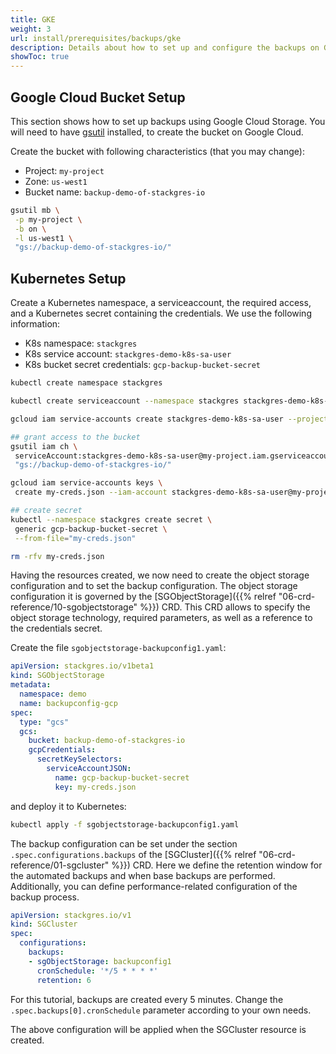 ```yaml
---
title: GKE
weight: 3
url: install/prerequisites/backups/gke
description: Details about how to set up and configure the backups on Google Cloud Storage.
showToc: true
---
```


## Google Cloud Bucket Setup

This section shows how to set up backups using Google Cloud Storage.
You will need to have [gsutil](https://cloud.google.com/storage/docs/gsutil_install) installed, to create the bucket on Google Cloud.

Create the bucket with following characteristics (that you may change):

* Project: `my-project`
* Zone: `us-west1`
* Bucket name: `backup-demo-of-stackgres-io`

```bash
gsutil mb \
 -p my-project \
 -b on \
 -l us-west1 \
 "gs://backup-demo-of-stackgres-io/"
```

## Kubernetes Setup

Create a Kubernetes namespace, a serviceaccount, the required access, and a Kubernetes secret containing the credentials.
We use the following information:

* K8s namespace: `stackgres`
* K8s service account: `stackgres-demo-k8s-sa-user`
* K8s bucket secret credentials: `gcp-backup-bucket-secret`

```bash
kubectl create namespace stackgres

kubectl create serviceaccount --namespace stackgres stackgres-demo-k8s-sa-user

gcloud iam service-accounts create stackgres-demo-k8s-sa-user --project my-project

## grant access to the bucket
gsutil iam ch \
 serviceAccount:stackgres-demo-k8s-sa-user@my-project.iam.gserviceaccount.com:roles/storage.objectAdmin \
 "gs://backup-demo-of-stackgres-io/"

gcloud iam service-accounts keys \
 create my-creds.json --iam-account stackgres-demo-k8s-sa-user@my-project.iam.gserviceaccount.com

## create secret
kubectl --namespace stackgres create secret \
 generic gcp-backup-bucket-secret \
 --from-file="my-creds.json"

rm -rfv my-creds.json
```

Having the resources created, we now need to create the object storage configuration and to set the backup configuration.
The object storage configuration it is governed by the [SGObjectStorage]({{% relref "06-crd-reference/10-sgobjectstorage" %}}) CRD.
This CRD allows to specify the object storage technology, required parameters, as well as a reference to the credentials secret.

Create the file `sgobjectstorage-backupconfig1.yaml`:

```yaml
apiVersion: stackgres.io/v1beta1
kind: SGObjectStorage
metadata:
  namespace: demo
  name: backupconfig-gcp
spec:
  type: "gcs"
  gcs:
    bucket: backup-demo-of-stackgres-io
    gcpCredentials:
      secretKeySelectors:
        serviceAccountJSON: 
          name: gcp-backup-bucket-secret
          key: my-creds.json
```

and deploy it to Kubernetes:

```bash
kubectl apply -f sgobjectstorage-backupconfig1.yaml
```

The backup configuration can be set under the section `.spec.configurations.backups` of the [SGCluster]({{% relref "06-crd-reference/01-sgcluster" %}}) CRD.
Here we define the retention window for the automated backups and when base backups are performed.
Additionally, you can define performance-related configuration of the backup process.

```yaml
apiVersion: stackgres.io/v1
kind: SGCluster
spec:
  configurations:
    backups:
    - sgObjectStorage: backupconfig1
      cronSchedule: '*/5 * * * *'
      retention: 6
```

For this tutorial, backups are created every 5 minutes.
Change the `.spec.backups[0].cronSchedule` parameter according to your own needs.

The above configuration will be applied when the SGCluster resource is created.
